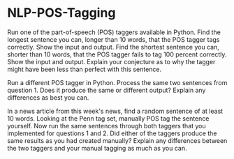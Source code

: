 # NLP-POS-Tagging
 
Run one of the part-of-speech (POS) taggers available in Python. 
Find the longest sentence you can, longer than 10 words, that the POS tagger tags correctly. Show the input and output.
Find the shortest sentence you can, shorter than 10 words, that the POS tagger fails to tag 100 percent correctly. Show the input and output. Explain your conjecture as to why the tagger might have been less than perfect with this sentence.


Run a different POS tagger in Python. Process the same two sentences from question 1.
Does it produce the same or different output?
Explain any differences as best you can.


In a news article from this week's news, find a random sentence of at least 10 words.
Looking at the Penn tag set, manually POS tag the sentence yourself.
Now run the same sentences through both taggers that you implemented for questions 1 and 2. Did either of the taggers produce the same results as you had created manually?
Explain any differences between the two taggers and your manual tagging as much as you can.
